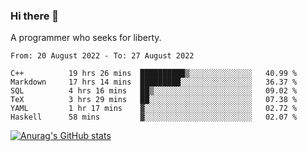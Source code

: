 ### Hi there 👋

<!--
**shejialuo/shejialuo** is a ✨ _special_ ✨ repository because its `README.md` (this file) appears on your GitHub profile.

Here are some ideas to get you started:

- 🔭 I’m currently working on ...
- 🌱 I’m currently learning ...
- 👯 I’m looking to collaborate on ...
- 🤔 I’m looking for help with ...
- 💬 Ask me about ...
- 📫 How to reach me: ...
- 😄 Pronouns: ...
- ⚡ Fun fact: ...
-->

A programmer who seeks for liberty.

<!--START_SECTION:waka-->

```text
From: 20 August 2022 - To: 27 August 2022

C++          19 hrs 26 mins  ██████████▒░░░░░░░░░░░░░░   40.99 %
Markdown     17 hrs 14 mins  █████████░░░░░░░░░░░░░░░░   36.37 %
SQL          4 hrs 16 mins   ██▒░░░░░░░░░░░░░░░░░░░░░░   09.02 %
TeX          3 hrs 29 mins   ██░░░░░░░░░░░░░░░░░░░░░░░   07.38 %
YAML         1 hr 17 mins    ▓░░░░░░░░░░░░░░░░░░░░░░░░   02.72 %
Haskell      58 mins         ▓░░░░░░░░░░░░░░░░░░░░░░░░   02.07 %
```

<!--END_SECTION:waka-->

[![Anurag's GitHub stats](https://github-readme-stats.vercel.app/api?username=shejialuo&show_icons=true&theme=dracula)](https://github.com/anuraghazra/github-readme-stats)

